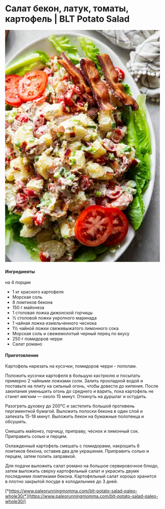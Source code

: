 # Салат бекон, латук, томаты, картофель \| BLT Potato Salad

![BLT Potato Salad](..\pics\blt-potato-salad-2-600x900.jpg)

#### Ингредиенты

на 4 порции

* 1 кг красного картофеля
* Морская соль
* 8 ломтиков бекона
* 150 г майонеза
* 1 столовая ложка дижонской горчицы
* ½ столовой ложки укропного маринада
* 1 чайная ложка измельченного чеснока
* 1½ чайной ложки свежевыжатого лимонного сока
* Морская соль и свежемолотый черный перец по вкусу
* 250 г помидоров черри
* Салат романо

#### Приготовление

Картофель нарезать на кусочки, помидоров черри - пополам.

Положить кусочки картофеля в большую кастрюлю и посыпать примерно 2 чайными ложками соли. Залить прохладной водой и поставьте на плиту на сильный огонь, чтобы довести до кипения.
После закипания уменьшить огонь до среднего и варить, пока картофель не станет мягким — около 15 минут. Откинуть на дуршлаг и остудить.

Разогреть духовку до 200°С и застелить большой противень пергаментной бумагой. Выложить полоски бекона в один слой и запекать 15-18 минут. Выложить бекон на бумажные полотенца и обсушить.

Смешать майонез, горчицу, приправу, чеснок и лимонный сок. Приправить солью и перцем.

Охлажденный картофель смешать с помидорами, накрошить 6 ломтиков бекона, оставив два для украшения. Приправить солью и перцем, затем полить заправкой.

Для подачи выложить салат романо на большое сервировочное блюдо, затем выложить сверху картофельный салат и украсить двумя последними ломтиками бекона. Картофельный салат хорошо хранится в плотно закрытой посуде в холодильнике до 3 дней.

[*https://www.paleorunningmomma.com/blt-potato-salad-paleo-whole30/*](https://www.paleorunningmomma.com/blt-potato-salad-paleo-whole30/)
